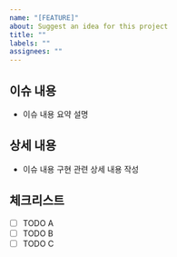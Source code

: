 ```yaml
---
name: "[FEATURE]"
about: Suggest an idea for this project
title: ""
labels: ""
assignees: ""
---
```


## 이슈 내용

- 이슈 내용 요약 설명

## 상세 내용

- 이슈 내용 구현 관련 상세 내용 작성

## 체크리스트

- [ ] TODO A
- [ ] TODO B
- [ ] TODO C
